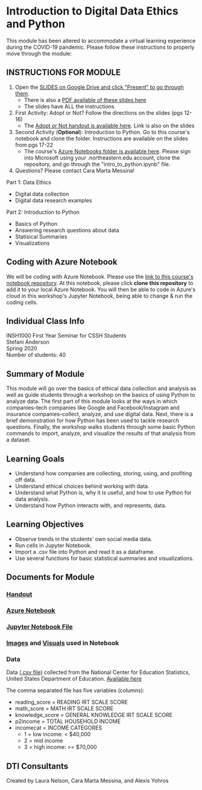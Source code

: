 # Introduction to Digital Data Ethics and Python
This module has been altered to accommodate a virtual learning experience during the COVID-19 pandemic. Please follow these instructions to properly move through the module:

## INSTRUCTIONS FOR MODULE
1. Open the [SLIDES on Google Drive and click "Present" to go through them](https://docs.google.com/presentation/d/1vRaB_5VXwsJlqFCQZZaPB8UHQKjIITuVat-TSnFGGWU/edit?usp=sharing). 
	- There is also a [PDF available of these slides here](https://github.com/NULabNortheastern/digitalassignmentshowcase/blob/master/intro_python/first_year_seminar-spring2020-anderson/slides.pdf)
	- The slides have ALL the instructions
2. First Activity: Adopt or Not? Follow the directions on the slides (pgs 12-16)
	- The [Adopt or Not handout is available here](https://github.com/NULabNortheastern/digitalassignmentshowcase/blob/master/intro_python/first_year_seminar-spring2020-anderson/adopt-or-not-handout.pdf). Link is also on the slides
3. Second Activity (<strong>Optional</strong>): Introduction to Python. Go to this course's notebook and clone the folder. Instructions are available on the slides from pgs 17-22
	- The course's [Azure Notebooks folder is available here](https://notebooks.azure.com/messina-c/projects/insh-1000-python-intro-SA). Please sign into Microsoft using your .northeastern.edu account, clone the repository, and go through the "intro_to_python.ipynb" file.
4. Questions? Please contact Cara Marta Messina!

Part 1: Data Ethics
- Digital data collection
- Digital data research examples

Part 2: Introduction to Python
- Basics of Python
- Answering research questions about data 
- Statisical Summaries
- Visualizations

## Coding with Azure Notebook
We will be coding with Azure Notebook. Please use the [link to this course's notebook repository](https://notebooks.azure.com/messina-c/projects/insh-1000-python-intro-SA). At this notebook, please click **clone this repository** to add it to your local Azure Notebook. You will then be able to code in Azure's cloud in this workshop's Jupyter Notebook, being able to change & run the coding cells.

## Individual Class Info
INSH1000 First Year Seminar for CSSH Students
<br>
Stefani Anderson
<br>
Spring 2020
<br>
Number of students: 40
<br>

## Summary of Module
This module will go over the basics of ethical data collection and analysis as well as guide students through a workshop on the basics of using Python to analyze data. The first part of this module looks at the ways in which companies–tech companies like Google and Facebook/Instagram and insurance companies–collect, analyze, and use digital data. Next, there is a brief demonstration for how Python has been used to tackle research questions. Finally, the workshop walks students through some basic Python commands to import, analyze, and visualize the results of that analysis from a dataset. 

## Learning Goals
- Understand how companies are collecting, storing, using, and profiting off data.
- Understand ethical choices behind working with data. 
- Understand what Python is, why it is useful, and how to use Python for data analysis.
- Understand how Python interacts with, and represents, data.

## Learning Objectives
- Observe trends in the students' own social media data.
- Run cells in Jupyter Notebook.
- Import a .csv file into Python and read it as a dataframe.
- Use several functions for basic statistical summaries and visualizations.

## Documents for Module

### [Handout](https://github.com/NULabNortheastern/digitalassignmentshowcase/blob/master/intro_python/first_year_seminar-spring2020-ryba%C5%82kiewicz/intro_python_handout.pdf)

### [Azure Notebook](https://notebooks.azure.com/messina-c/projects/insh-1000-python-introduction)

### [Jupyter Notebook File](https://github.com/NULabNortheastern/digitalassignmentshowcase/blob/master/intro_python/first_year_seminar-spring2020-ryba%C5%82kiewicz/intro_to_python.ipynb)

### [Images](https://github.com/NULabNortheastern/digitalassignmentshowcase/tree/master/intro_python/first_year_seminar-spring2020-ryba%C5%82kiewicz/images) and [Visuals](https://github.com/NULabNortheastern/digitalassignmentshowcase/tree/master/intro_python/first_year_seminar-spring2020-ryba%C5%82kiewicz/visuals) used in Notebook

### Data
Data [(.csv file)](https://github.com/NULabNortheastern/digitalassignmentshowcase/blob/master/intro_python/first_year_seminar-spring2020-ryba%C5%82kiewicz/education_dataset.csv) collected from the National Center for Education Statistics, United States Department of Education. [Available here](http://nces.ed.gov/ecls/kindergarten.asp)

The comma separated file has five variables (columns):

- reading_score = READING IRT SCALE SCORE
- math_score = MATH IRT SCALE SCORE
- knowledge_score = GENERAL KNOWLEDGE IRT SCALE SCORE
- p2income = TOTAL HOUSEHOLD INCOME
- incomecat = INCOME CATEGORES
	- 1 = low income: < $40,000
	- 2 = mid income
	- 3 = high income: >= $70,000

## DTI Consultants
Created by Laura Nelson, Cara Marta Messina, and Alexis Yohros

